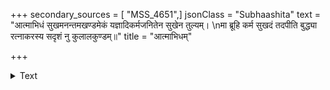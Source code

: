 +++
secondary_sources = [ "MSS_4651",]
jsonClass = "Subhaashita"
text = "आत्माभिधं सुखमनन्तमखण्डमेकं यज्ञादिकर्मजनितेन सुखेन तुल्यम्।  \nमा ब्रूहि कर्म सुखदं तदपीति बुद्ध्या रत्नाकरस्य सदृशं नु कुलालकुण्डम्॥"
title = "आत्माभिधम्"

+++

<details><summary>Text</summary>

आत्माभिधं सुखमनन्तमखण्डमेकं यज्ञादिकर्मजनितेन सुखेन तुल्यम्।  
मा ब्रूहि कर्म सुखदं तदपीति बुद्ध्या रत्नाकरस्य सदृशं नु कुलालकुण्डम्॥
</details>

